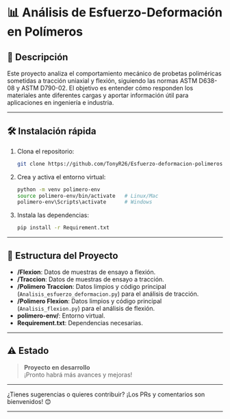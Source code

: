# 📊 Análisis de Esfuerzo-Deformación en Polímeros

## 🚀 Descripción

Este proyecto analiza el comportamiento mecánico de probetas poliméricas sometidas a tracción uniaxial y flexión, siguiendo las normas ASTM D638-08 y ASTM D790-02. El objetivo es entender cómo responden los materiales ante diferentes cargas y aportar información útil para aplicaciones en ingeniería e industria.

---

## 🛠️ Instalación rápida

1. Clona el repositorio:
   ```bash
   git clone https://github.com/TonyR26/Esfuerzo-deformacion-polimeros.git
   ```
2. Crea y activa el entorno virtual:
   ```bash
   python -m venv polimero-env
   source polimero-env/bin/activate   # Linux/Mac
   polimero-env\Scripts\activate      # Windows
   ```
3. Instala las dependencias:
   ```bash
   pip install -r Requirement.txt
   ```

---

## 📂 Estructura del Proyecto

- **/Flexion**: Datos de muestras de ensayo a flexión.
- **/Traccion**: Datos de muestras de ensayo a tracción.
- **/Polimero Traccion**: Datos limpios y código principal (`Analisis_esfuerzo_deformacion.py`) para el análisis de tracción.
- **/Polimero Flexion**: Datos limpios y código principal (`Analisis_flexion.py`) para el análisis de flexión.
- **polimero-env/**: Entorno virtual.
- **Requirement.txt**: Dependencias necesarias.

---

## ⚠️ Estado

> **Proyecto en desarrollo**  
> ¡Pronto habrá más avances y mejoras!

---

¿Tienes sugerencias o quieres contribuir? ¡Los PRs y comentarios son bienvenidos! 😊

---


